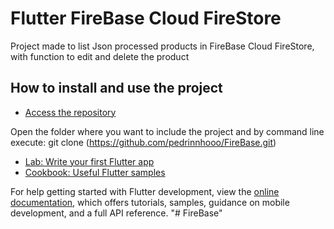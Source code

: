 # Flutter FireBase Cloud FireStore

Project made to list Json processed products in FireBase Cloud FireStore, with function to edit and delete the product

## How to install and use the project

- [Access the repository](https://github.com/pedrinnhooo/FireBase)

Open the folder where you want to include the project and by command line execute: git clone (https://github.com/pedrinnhooo/FireBase.git)

- [Lab: Write your first Flutter app](https://docs.flutter.dev/get-started/codelab)
- [Cookbook: Useful Flutter samples](https://docs.flutter.dev/cookbook)

For help getting started with Flutter development, view the
[online documentation](https://docs.flutter.dev/), which offers tutorials,
samples, guidance on mobile development, and a full API reference.
"# FireBase" 
